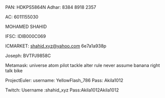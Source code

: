 PAN:
HDKPS5864N
Adhar:
8384 8918 2357

AC:
6011155030

MOHAMED SHAHID

IFSC:
IDIB000C069


ICMARKET:
shahid.xyz@yahoo.com
6e7a1a938p

Joseph:
BVTPJ9858C

Metamask:
universe atom pilot tackle alter rule never assume banana right talk bike

ProjectEuler:
username:
YellowFlash_786
Pass:
Akila1012


Twitch:
Username :shahid_xyz
Pass:Akila1012Akila1012
